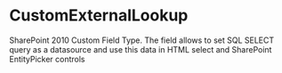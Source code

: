 CustomExternalLookup
====================

SharePoint 2010 Custom Field Type. The field allows to set SQL SELECT query as a datasource and use this data in HTML select and SharePoint EntityPicker controls

